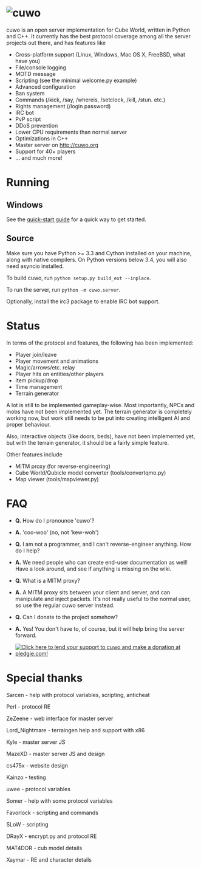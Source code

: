 ![cuwo](http://mp2.dk/cuwo/logo.png)
====

cuwo is an open server implementation for Cube World, written in Python and
C++. It currently has the best protocol coverage among all the server projects
out there, and has features like

* Cross-platform support (Linux, Windows, Mac OS X, FreeBSD, what have you)
* File/console logging
* MOTD message
* Scripting (see the minimal welcome.py example)
* Advanced configuration
* Ban system
* Commands (/kick, /say, /whereis, /setclock, /kill, /stun. etc.)
* Rights management (/login password)
* IRC bot
* PvP script
* DDoS prevention
* Lower CPU requirements than normal server
* Optimizations in C++
* Master server on http://cuwo.org
* Support for 40+ players
* ... and much more!

Running
=======

Windows
-------

See the
[quick-start guide](https://github.com/matpow2/cuwo/wiki/Quickstart) for a
quick way to get started.

Source
------

Make sure you have Python >= 3.3 and Cython installed on your machine, along
with native compilers. On Python versions below 3.4, you will also need
asyncio installed.

To build cuwo, run `python setup.py build_ext --inplace`.

To run the server, run `python -m cuwo.server`.

Optionally, install the irc3 package to enable IRC bot support.

Status
======

In terms of the protocol and features, the following has been implemented:
* Player join/leave
* Player movement and animations
* Magic/arrows/etc. relay
* Player hits on entities/other players
* Item pickup/drop
* Time management
* Terrain generator

A lot is still to be implemented gameplay-wise. Most importantly, NPCs and mobs
have not been implemented yet. The terrain generator is completely working now,
but work still needs to be put into creating intelligent AI and proper
behaviour.

Also, interactive objects (like doors, beds), have not been implemented
yet, but with the terrain generator, it should be a fairly simple feature.

Other features include
* MITM proxy (for reverse-engineering)
* Cube World/Qubicle model converter (tools/convertqmo.py)
* Map viewer (tools/mapviewer.py)

FAQ
===

* **Q.** How do I pronounce 'cuwo'?

* **A.** 'coo-woo' (no, not 'kew-woh')

* **Q.** I am not a programmer, and I can't reverse-engineer anything. How do
         I help?

* **A.** We need people who can create end-user documentation as well! Have a
         look around, and see if anything is missing on the wiki.

* **Q.** What is a MITM proxy?

* **A.** A MITM proxy sits between your client and server, and can manipulate
         and inject packets. It's not really useful to the normal user, so
         use the regular cuwo server instead.

* **Q.** Can I donate to the project somehow?

* **A.** Yes! You don't have to, of course, but it will help bring
         the server forward.

* [![Click here to lend your support to cuwo and make a donation at pledgie.com!](http://pledgie.com/campaigns/24724.png?skin_name=chrome)](http://pledgie.com/campaigns/24724)

Special thanks
==============

Sarcen - help with protocol variables, scripting, anticheat

Perl - protocol RE

ZeZeene - web interface for master server

Lord_Nightmare - terraingen help and support with x86

Kyle - master server JS

MazeXD - master server JS and design

cs475x - website design

Kainzo - testing

uwee - protocol variables

Somer - help with some protocol variables

Favorlock - scripting and commands

SLoW - scripting

DRayX - encrypt.py and protocol RE

MAT4DOR - cub model details

Xaymar - RE and character details
